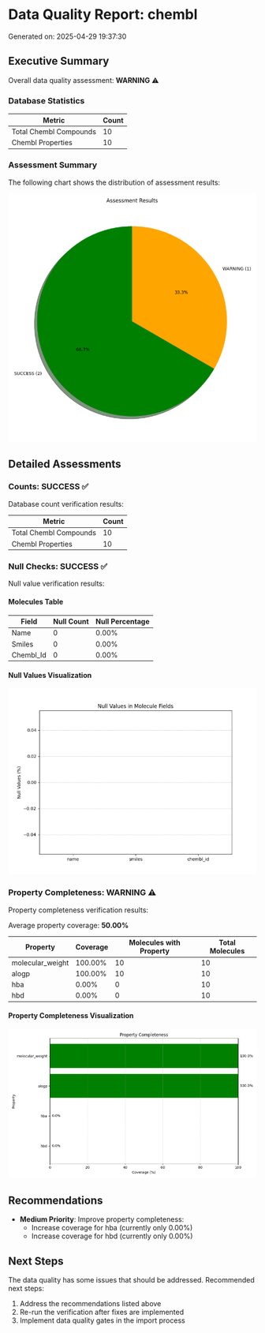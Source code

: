 # Data Quality Report: chembl

Generated on: 2025-04-29 19:37:30

## Executive Summary

Overall data quality assessment: **WARNING** ⚠️

### Database Statistics

| Metric | Count |
| ------ | ----- |
| Total Chembl Compounds | 10 |
| Chembl Properties | 10 |

### Assessment Summary

The following chart shows the distribution of assessment results:

![Assessment Summary](chembl_data_quality.md/plots/assessment_summary.png)

## Detailed Assessments

### Counts: SUCCESS ✅

Database count verification results:

| Metric | Count |
| ------ | ----- |
| Total Chembl Compounds | 10 |
| Chembl Properties | 10 |

### Null Checks: SUCCESS ✅

Null value verification results:

#### Molecules Table

| Field | Null Count | Null Percentage |
| ----- | ---------- | --------------- |
| Name | 0 | 0.00% |
| Smiles | 0 | 0.00% |
| Chembl_Id | 0 | 0.00% |

#### Null Values Visualization

![Null Values](chembl_data_quality.md/plots/null_values.png)

### Property Completeness: WARNING ⚠️

Property completeness verification results:

Average property coverage: **50.00%**

| Property | Coverage | Molecules with Property | Total Molecules |
| -------- | -------- | ----------------------- | --------------- |
| molecular_weight | 100.00% | 10 | 10 |
| alogp | 100.00% | 10 | 10 |
| hba | 0.00% | 0 | 10 |
| hbd | 0.00% | 0 | 10 |

#### Property Completeness Visualization

![Property Completeness](chembl_data_quality.md/plots/property_completeness.png)

## Recommendations
- **Medium Priority**: Improve property completeness:
  - Increase coverage for hba (currently only 0.00%)
  - Increase coverage for hbd (currently only 0.00%)

## Next Steps

The data quality has some issues that should be addressed. Recommended next steps:
1. Address the recommendations listed above
2. Re-run the verification after fixes are implemented
3. Implement data quality gates in the import process